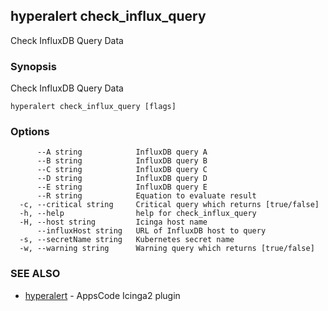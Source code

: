 ## hyperalert check_influx_query

Check InfluxDB Query Data

### Synopsis


Check InfluxDB Query Data

```
hyperalert check_influx_query [flags]
```

### Options

```
      --A string            InfluxDB query A
      --B string            InfluxDB query B
      --C string            InfluxDB query C
      --D string            InfluxDB query D
      --E string            InfluxDB query E
      --R string            Equation to evaluate result
  -c, --critical string     Critical query which returns [true/false]
  -h, --help                help for check_influx_query
  -H, --host string         Icinga host name
      --influxHost string   URL of InfluxDB host to query
  -s, --secretName string   Kubernetes secret name
  -w, --warning string      Warning query which returns [true/false]
```

### SEE ALSO
* [hyperalert](hyperalert.md)	 - AppsCode Icinga2 plugin


